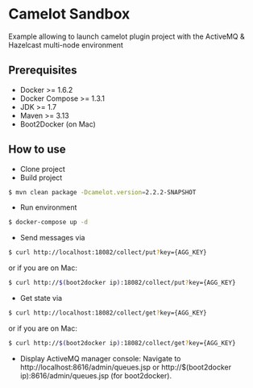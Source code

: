 # Camelot Sandbox
Example allowing to launch camelot plugin project with the ActiveMQ & Hazelcast multi-node environment

## Prerequisites
* Docker >= 1.6.2
* Docker Compose >= 1.3.1
* JDK >= 1.7
* Maven >= 3.13
* Boot2Docker (on Mac)

## How to use
* Clone project
* Build project
```bash
$ mvn clean package -Dcamelot.version=2.2.2-SNAPSHOT
```
* Run environment
```bash
$ docker-compose up -d
```
* Send messages via
```bash
$ curl http://localhost:18082/collect/put?key={AGG_KEY}
```
or if you are on Mac:
```bash
$ curl http://$(boot2docker ip):18082/collect/put?key={AGG_KEY}
```

* Get state via
```bash
$ curl http://localhost:18082/collect/get?key={AGG_KEY}
```
or if you are on Mac:
```bash
$ curl http://$(boot2docker ip):18082/collect/get?key={AGG_KEY}
```

* Display ActiveMQ manager console:
Navigate to http://localhost:8616/admin/queues.jsp 
or http://$(boot2docker ip):8616/admin/queues.jsp (for boot2docker).
